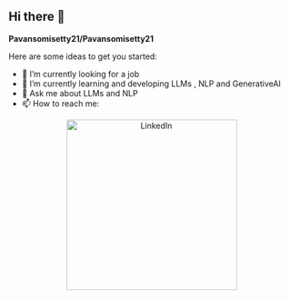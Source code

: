 ## Hi there 👋


**Pavansomisetty21/Pavansomisetty21** 

Here are some ideas to get you started:

- 🔭 I’m currently looking for a job
- 🌱 I’m currently learning and developing LLMs , NLP and GenerativeAI
- 💬 Ask me about LLMs and NLP
- 📫 How to reach me:
<div align="center">
  
<a href="https://www.linkedin.com/in/pavan-somisetty-1930a6233/">
    <img src="https://img.shields.io/badge/LinkedIn-Pavansomisetty-blue?style=for-the-badge&logo=linkedin" alt="LinkedIn" width="300"/>
</a>

</div>






